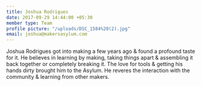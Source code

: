 ```yaml
---
title: Joshua Rodrigues
date: 2017-09-29 14:44:00 +05:30
member type: Team
profile picture: "/uploads/DSC_1584%20(2).jpg"
email: joshua@makersasylum.com
---
```


Joshua Rodrigues got into making a few years ago & found a profound taste for it. He believes in learning by making, taking things apart & assembling it back together or completely breaking it. The love for tools & getting his hands dirty  brought him to the Asylum. He reveres the interaction with the community & learning from other makers.